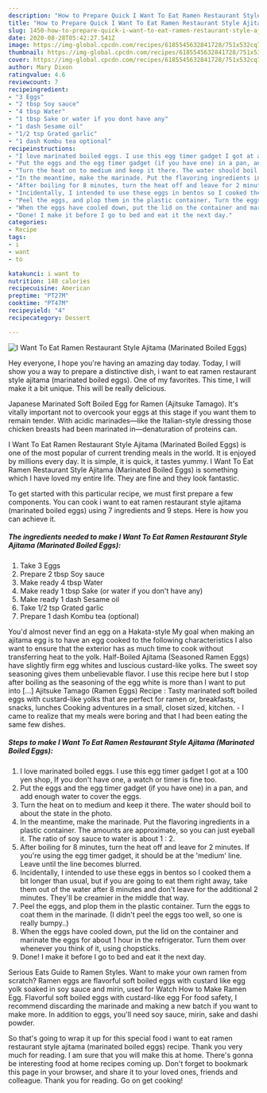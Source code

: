 ```yaml
---
description: "How to Prepare Quick I Want To Eat Ramen Restaurant Style Ajitama (Marinated Boiled Eggs)"
title: "How to Prepare Quick I Want To Eat Ramen Restaurant Style Ajitama (Marinated Boiled Eggs)"
slug: 1450-how-to-prepare-quick-i-want-to-eat-ramen-restaurant-style-ajitama-marinated-boiled-eggs
date: 2020-08-28T05:42:27.541Z
image: https://img-global.cpcdn.com/recipes/6185545632841728/751x532cq70/i-want-to-eat-ramen-restaurant-style-ajitama-marinated-boiled-eggs-recipe-main-photo.jpg
thumbnail: https://img-global.cpcdn.com/recipes/6185545632841728/751x532cq70/i-want-to-eat-ramen-restaurant-style-ajitama-marinated-boiled-eggs-recipe-main-photo.jpg
cover: https://img-global.cpcdn.com/recipes/6185545632841728/751x532cq70/i-want-to-eat-ramen-restaurant-style-ajitama-marinated-boiled-eggs-recipe-main-photo.jpg
author: Mary Dixon
ratingvalue: 4.6
reviewcount: 7
recipeingredient:
- "3 Eggs"
- "2 tbsp Soy sauce"
- "4 tbsp Water"
- "1 tbsp Sake or water if you dont have any"
- "1 dash Sesame oil"
- "1/2 tsp Grated garlic"
- "1 dash Kombu tea optional"
recipeinstructions:
- "I love marinated boiled eggs. I use this egg timer gadget I got at a 100 yen shop, If you don&#39;t have one, a watch or timer is fine too."
- "Put the eggs and the egg timer gadget (if you have one) in a pan, and add enough water to cover the eggs."
- "Turn the heat on to medium and keep it there. The water should boil to about the state in the photo."
- "In the meantime, make the marinade. Put the flavoring ingredients in a plastic container. The amounts are approximate, so you can just eyeball it. The ratio of soy sauce to water is about 1 : 2."
- "After boiling for 8 minutes, turn the heat off and leave for 2 minutes. If you&#39;re using the egg timer gadget, it should be at the &#39;medium&#39; line. Leave until the line becomes blurred."
- "Incidentally, I intended to use these eggs in bentos so I cooked them a bit longer than usual, but if you are going to eat them right away, take them out of the water after 8 minutes and don&#39;t leave for the additional 2 minutes. They&#39;ll be creamier in the middle that way."
- "Peel the eggs, and plop them in the plastic container. Turn the eggs to coat them in the marinade. (I didn&#39;t peel the eggs too well, so one is really bumpy..)"
- "When the eggs have cooled down, put the lid on the container and marinate the eggs for about 1 hour in the refrigerator. Turn them over whenever you think of it, using chopsticks."
- "Done! I make it before I go to bed and eat it the next day."
categories:
- Recipe
tags:
- i
- want
- to

katakunci: i want to 
nutrition: 148 calories
recipecuisine: American
preptime: "PT27M"
cooktime: "PT47M"
recipeyield: "4"
recipecategory: Dessert

---
```



![I Want To Eat Ramen Restaurant Style Ajitama (Marinated Boiled Eggs)](https://img-global.cpcdn.com/recipes/6185545632841728/751x532cq70/i-want-to-eat-ramen-restaurant-style-ajitama-marinated-boiled-eggs-recipe-main-photo.jpg)

Hey everyone, I hope you're having an amazing day today. Today, I will show you a way to prepare a distinctive dish, i want to eat ramen restaurant style ajitama (marinated boiled eggs). One of my favorites. This time, I will make it a bit unique. This will be really delicious.

Japanese Marinated Soft Boiled Egg for Ramen (Ajitsuke Tamago). It&#39;s vitally important not to overcook your eggs at this stage if you want them to remain tender. With acidic marinades—like the Italian-style dressing those chicken breasts had been marinated in—denaturation of proteins can.

I Want To Eat Ramen Restaurant Style Ajitama (Marinated Boiled Eggs) is one of the most popular of current trending meals in the world. It is enjoyed by millions every day. It is simple, it is quick, it tastes yummy. I Want To Eat Ramen Restaurant Style Ajitama (Marinated Boiled Eggs) is something which I have loved my entire life. They are fine and they look fantastic.


To get started with this particular recipe, we must first prepare a few components. You can cook i want to eat ramen restaurant style ajitama (marinated boiled eggs) using 7 ingredients and 9 steps. Here is how you can achieve it.

<!--inarticleads1-->

##### The ingredients needed to make I Want To Eat Ramen Restaurant Style Ajitama (Marinated Boiled Eggs):

1. Take 3 Eggs
1. Prepare 2 tbsp Soy sauce
1. Make ready 4 tbsp Water
1. Make ready 1 tbsp Sake (or water if you don&#39;t have any)
1. Make ready 1 dash Sesame oil
1. Take 1/2 tsp Grated garlic
1. Prepare 1 dash Kombu tea (optional)


You&#39;d almost never find an egg on a Hakata-style My goal when making an ajitama egg is to have an egg cooked to the following characteristics I also want to ensure that the exterior has as much time to cook without transferring heat to the yolk. Half-Boiled Ajitama (Seasoned Ramen Eggs) have slightly firm egg whites and luscious custard-like yolks. The sweet soy seasoning gives them unbelievable flavor. I use this recipe here but I stop after boiling as the seasoning of the egg white is more than I want to put into […] Ajitsuke Tamago (Ramen Eggs) Recipe : Tasty marinated soft boiled eggs with custard-like yolks that are perfect for ramen or, breakfasts, snacks, lunches Cooking adventures in a small, closet sized, kitchen. - I came to realize that my meals were boring and that I had been eating the same few dishes. 

<!--inarticleads2-->

##### Steps to make I Want To Eat Ramen Restaurant Style Ajitama (Marinated Boiled Eggs):

1. I love marinated boiled eggs. I use this egg timer gadget I got at a 100 yen shop, If you don&#39;t have one, a watch or timer is fine too.
1. Put the eggs and the egg timer gadget (if you have one) in a pan, and add enough water to cover the eggs.
1. Turn the heat on to medium and keep it there. The water should boil to about the state in the photo.
1. In the meantime, make the marinade. Put the flavoring ingredients in a plastic container. The amounts are approximate, so you can just eyeball it. The ratio of soy sauce to water is about 1 : 2.
1. After boiling for 8 minutes, turn the heat off and leave for 2 minutes. If you&#39;re using the egg timer gadget, it should be at the &#39;medium&#39; line. Leave until the line becomes blurred.
1. Incidentally, I intended to use these eggs in bentos so I cooked them a bit longer than usual, but if you are going to eat them right away, take them out of the water after 8 minutes and don&#39;t leave for the additional 2 minutes. They&#39;ll be creamier in the middle that way.
1. Peel the eggs, and plop them in the plastic container. Turn the eggs to coat them in the marinade. (I didn&#39;t peel the eggs too well, so one is really bumpy..)
1. When the eggs have cooled down, put the lid on the container and marinate the eggs for about 1 hour in the refrigerator. Turn them over whenever you think of it, using chopsticks.
1. Done! I make it before I go to bed and eat it the next day.


Serious Eats Guide to Ramen Styles. Want to make your own ramen from scratch? Ramen eggs are flavorful soft boiled eggs with custard like egg yolk soaked in soy sauce and mirin, used for Watch How to Make Ramen Egg. Flavorful soft boiled eggs with custard-like egg For food safety, I recommend discarding the marinade and making a new batch if you want to make more. In addition to eggs, you&#39;ll need soy sauce, mirin, sake and dashi powder. 

So that's going to wrap it up for this special food i want to eat ramen restaurant style ajitama (marinated boiled eggs) recipe. Thank you very much for reading. I am sure that you will make this at home. There's gonna be interesting food at home recipes coming up. Don't forget to bookmark this page in your browser, and share it to your loved ones, friends and colleague. Thank you for reading. Go on get cooking!
